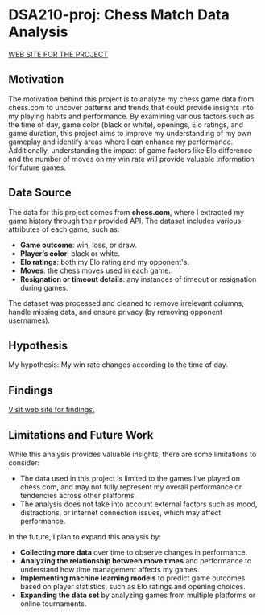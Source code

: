 # DSA210-proj: Chess Match Data Analysis

[WEB SITE FOR THE PROJECT](https://yilmazarda.github.io/DSA210-proj/)

## Motivation

The motivation behind this project is to analyze my chess game data from chess.com to uncover patterns and trends that could provide insights into my playing habits and performance. By examining various factors such as the time of day, game color (black or white), openings, Elo ratings, and game duration, this project aims to improve my understanding of my own gameplay and identify areas where I can enhance my performance. Additionally, understanding the impact of game factors like Elo difference and the number of moves on my win rate will provide valuable information for future games.

## Data Source

The data for this project comes from **chess.com**, where I extracted my game history through their provided API. The dataset includes various attributes of each game, such as:

- **Game outcome**: win, loss, or draw.
- **Player’s color**: black or white.
- **Elo ratings**: both my Elo rating and my opponent's.
- **Moves**: the chess moves used in each game.
- **Resignation or timeout details**: any instances of timeout or resignation during games.

The dataset was processed and cleaned to remove irrelevant columns, handle missing data, and ensure privacy (by removing opponent usernames).

## Hypothesis

My hypothesis: My win rate changes according to the time of day.

## Findings

[Visit web site for findings.](https://yilmazarda.github.io/DSA210-proj/)

## Limitations and Future Work

While this analysis provides valuable insights, there are some limitations to consider:

- The data used in this project is limited to the games I’ve played on chess.com, and may not fully represent my overall performance or tendencies across other platforms.
- The analysis does not take into account external factors such as mood, distractions, or internet connection issues, which may affect performance.

In the future, I plan to expand this analysis by:

- **Collecting more data** over time to observe changes in performance.
- **Analyzing the relationship between move times** and performance to understand how time management affects my games.
- **Implementing machine learning models** to predict game outcomes based on player statistics, such as Elo ratings and opening choices.
- **Expanding the data set** by analyzing games from multiple platforms or online tournaments.
